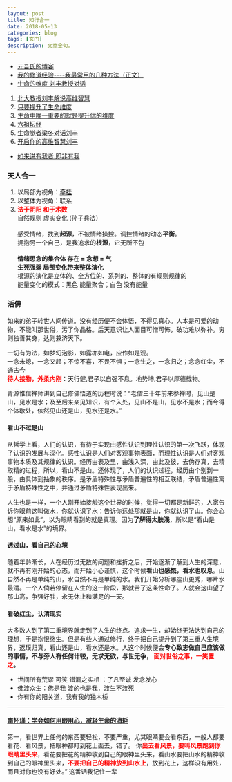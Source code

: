 ```yaml
---
layout: post
title: 知行合一
date: 2018-05-13
categories: blog
tags: [玄门]
description: 文章金句。
---
```


- [元吾氏的博客](http://blog.sina.cn/dpool/blog/1ness#type=-1)
- [我的修道经验----我最常用的几种方法（正文）](http://www.xuelingxiu.com/yuanwushi/nMJVFn.html)
- [生命的维度 刘丰教授对话](http://www.lukou.com/userfeed/9814941)
1. [北大教授刘丰解说高维智慧](https://www.jianshu.com/p/6d13d7254bb7)
1. [只要提升了生命维度](http://www.sohu.com/a/144763295_669672)
1. [生命中唯一重要的就是提升你的维度](http://www.360doc.cn/article/33144374_605101056.html)
1. [六祖坛经](https://www.jianshu.com/p/45ffcd5c0f46)
1. [生命觉者梁冬对话刘丰](https://m.ximalaya.com/75202942/album/14714918)
1. [开启你的高维智慧刘丰](https://m.ximalaya.com/29137079/album/11002405)
- [如来说有我者 即非有我](http://www.rushiwowen.org/category-06-71-026.jsp)


### 天人合一
1. 以局部为视角：[牵挂](https://www.bilibili.com/video/av31245012)
1. 以整体为视角：联系
1. <font color="#FF0000"><b>法于阴阳 和于术数<br></b></font>自然规则 虚实变化 (孙子兵法）<br><br>
感受情绪，找到**起源**，不被情绪操控。调控情绪的动态**平衡**。<br>
拥抱另一个自己，是我追求的**根源**，它无所不包<br><br>
**情绪思念的集合体 存在 = 念想 = 气**<br>
**生死强弱 局部变化带来整体演化**<br>
根源的演化是立体的、全方位的、系列的、整体的有规则规律的<br>
能量变化的模式：黑色 能量聚合；白色 没有能量


### 活佛 
如来的弟子转世人间传道。没有经历便不会体悟，不得见真心。人本是可爱的动物，不能叫那世俗，污了你品格。后天意识让人面目可憎可怖，破功难以弥补。穷则独善其身，达则兼济天下。


一切有为法，如梦幻泡影，如露亦如电，应作如是观。<br>
一念未熄，一念又起；不惊不喜，不畏不惧；一念生之，一念归之；念念红尘，不通古今<font color="#FF0000"><b><br>
待人接物，外柔内刚</b></font>：天行健,君子以自强不息。地势坤,君子以厚德载物。


青源惟信禅师讲到自己修佛悟道的历程时说：“老僧三十年前来参禅时，见山是山，见水是水；及至后来亲见知识，有个入处，见山不是山，见水不是水；而今得个体歇处，依然见山还是山，见水还是水。”


#### 看山不过是山
从哲学上看，人们的认识，有待于实现由感性认识到理性认识的第一次飞跃，体现了认识的发展与深化。感性认识是人们对客观事物表面，而理性认识是人们对客观事物本质及其规律的认识。经历由表及里，由浅入深，由此及彼，去伪存真，去精取精的过程，所以，看山不是山。还体现了，人们的认识过程，经历由个别到一般，由具体到抽象的秩序。是矛盾特殊性与矛盾普遍性的相互联结，矛盾普遍性寓于矛盾特殊性之中，并通过矛盾特殊性表现出来。


人生也是一样，一个人刚开始接触这个世界的时候，觉得一切都是新鲜的，人家告诉你眼前这叫做水，你就认识了水；告诉你远处那就是山，你就认识了山。你会心想“原来如此”，以为眼睛看到的就是真理。因为**了解得太肤浅**，所以是“看山是山，看水是水”的境界。


#### 透过山，看自己的心境
随着年龄渐长，人在经历过无数的问题和挫折之后，开始逐渐了解到人生的深意，就不再有刚开始的心态，而开始小心谨慎，这个时候**看山也感慨，看水也叹息**。山自然不再是单纯的山，水自然不再是单纯的水。我们开始分析哪座山更秀，哪片水最清。一个人倘若停留在人生的这一阶段，那就苦了这条性命了。人就会这山望了那山高，争强好胜，永无休止和满足的一天。


#### 看破红尘，认清现实
大多数人到了第二重境界就走到了人生的终点。追求一生，却始终无法达到自己的理想，于是抱恨终生。但是有些人通过修行，终于把自己提升到了第三重人生境界，返璞归真，看山还是山，看水还是水。人这个时候便会**专心致志做自己应该做的事情，不与旁人有任何计较，无求无欲，与世无争， <font color="#FF0000"><b>面对世俗之事，一笑置之</b></font>。**

- 世间所有荒谬 可笑 错漏之实相 ：了凡至诚 发念发心
- 佛渡众生：佛是我 渡的也是我，渡生不渡死
- 你有你的阳关道，我有我的独木桥

----

#### [南怀瑾：学会如何用眼用心，减轻生命的消耗](https://www.douban.com/group/topic/83113489/?type=like)
第一，看世界上任何的东西要轻松，不要严重，尤其眼睛要会看东西，一般人都要看花、看风景，把眼神都盯到花上面去，错了。 你<font color="#FF0000"><b>出去看风景，要叫风景跑到你眼睛里头来</b></font>，看花要把花的精神收到自己的眼神里头来，看山水要把山水的精神收到自己的眼神里头来，<font color="#FF0000"><b>不要把自己的精神放到山水上</b></font>，放到花上，这样没有用处，而且对你也没有好处。” 这番话我记住一辈
